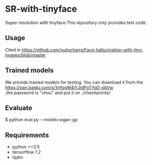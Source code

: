 # SR-with-tinyface
Super resolution with tinyface.This repository only provides test code.

## Usage
Cited in https://github.com/xujinchang/Face-hallucination-with-tiny-images/blob/master

## Trained models
We provide trained models for testing. You can download it from the https://pan.baidu.com/s/1nYqgM4jYJIdPoTYqD-qbVw   
,the password is "vhou" and put it on ./checkpoints/

## Evaluate
$ python eval.py --model=wgan-gp

## Requirements
* python >=3.5
* tensorflow 1.2
* tqdm
